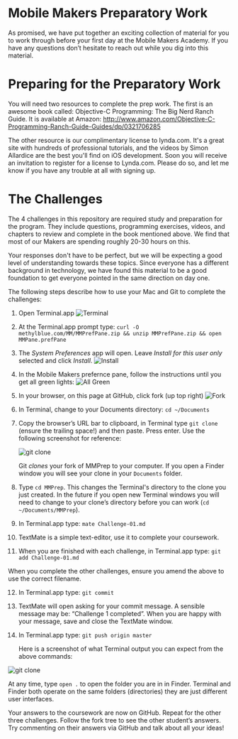 Mobile Makers Preparatory Work
==============================
As promised, we have put together an exciting collection of material for you to
work through before your first day at the Mobile Makers Academy. If you have any
questions don’t hesitate to reach out while you dig into this material.

Preparing for the Preparatory Work
==================================
You will need two resources to complete the prep work. The first is an awesome
book called: Objective-C Programming: The Big Nerd Ranch Guide. It is available
at Amazon: http://www.amazon.com/Objective-C-Programming-Ranch-Guide-Guides/dp/0321706285

The other resource is our complimentary license to lynda.com. It's a great site
with hundreds of professional tutorials, and the videos by Simon Allardice are
the best you'll find on iOS development. Soon you will receive an invitation to
register for a license to Lynda.com. Please do so, and let me know if you have
any trouble at all with signing up.

The Challenges
==============
The 4 challenges in this repository are required study and preparation for the
program. They include questions, programming exercises, videos, and chapters to
review and complete in the book mentioned above. We find that most of our Makers
are spending roughly 20-30 hours on this.

Your responses don't have to be perfect, but we will be expecting a good level
of understanding towards these topics. Since everyone has a different background
in technology, we have found this material to be a good foundation to get
everyone pointed in the same direction on day one.

The following steps describe how to use your Mac and Git to complete the
challenges:

1. Open Terminal.app
   ![Terminal](http://methylblue.com/MM/terminal.png)

2. At the Terminal.app prompt type: `curl -O methylblue.com/MM/MMPrefPane.zip && unzip MMPrefPane.zip && open MMPane.prefPane`

3. The *System Preferences* app will open. Leave *Install for this user only* selected and click *Install*.
   ![Install](http://methylblue.com/MM/user_install.png)

4. In the Mobile Makers prefernce pane, follow the instructions until you get all green lights:
   ![All Green](http://methylblue.com/MM/all_green.png)

5. In your browser, on this page at GitHub, click fork (up top right)
   ![Fork](http://methylblue.com/MM/fork.png)

6. In Terminal, change to your Documents directory: `cd ~/Documents`

7. Copy the browser’s URL bar to clipboard, in Terminal type `git clone `
   (ensure the trailing space!) and then paste. Press enter. Use the following
   screenshot for reference:

   ![git clone](http://methylblue.com/MM/gitclone2.png)
   
   Git *clones* your fork of MMPrep to your computer. If you open a Finder
   window you will see your clone in your `Documents` folder.

8. Type `cd MMPrep`. This changes the Terminal's directory to the clone you just
   created. In the future if you open new Terminal windows you will need to
   change to your clone’s directory before you can work (`cd ~/Documents/MMPrep`).

9. In Terminal.app type: `mate Challenge-01.md`

10. TextMate is a simple text-editor, use it to complete your coursework.

11. When you are finished with each challenge, in Terminal.app type: `git add Challenge-01.md`

   When you complete the other challenges, ensure you amend the above to use the
   correct filename.

12. In Terminal.app type: `git commit`

13. TextMate will open asking for your commit message. A sensible message may
   be: “Challenge 1 completed”. When you are happy with your message, save and
   close the TextMate window.

14. In Terminal.app type: `git push origin master`

    Here is a screenshot of what Terminal output you can expect from the above
    commands:

   ![git clone](http://methylblue.com/MM/gitpush.png)

At any time, type `open .` to open the folder you are in in Finder. Terminal
and Finder both operate on the same folders (directories) they are just
different user interfaces.

Your answers to the coursework are now on GitHub. Repeat for the other three
challenges. Follow the fork tree to see the other student’s answers. Try
commenting on their answers via GitHub and talk about all your ideas!
